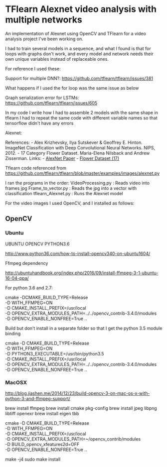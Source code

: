 # TFlearn Alexnet video analysis with multiple networks
An implementation of Alexnet using OpenCV and TFlearn for a video analysis project I've been working on.

I had to train several models in a sequence, and what I found is that for loops with graphs don't work, and every model and network needs their own unique variables instead of replaceable ones.

For reference I used these:

Support for multiple DNN?:
https://github.com/tflearn/tflearn/issues/381

What happens if I used the for loop was the same issue as below 

Graph serialization error for LSTMs:
https://github.com/tflearn/tflearn/issues/605

In my code I write how I had to assemble 2 models with the same shape in tflearn
I had to repeat the same code with different variable names so that tensorflow didn't have any errors

Alexnet:

References:
    - Alex Krizhevsky, Ilya Sutskever & Geoffrey E. Hinton. ImageNet
    Classification with Deep Convolutional Neural Networks. NIPS, 2012.
    - 17 Category Flower Dataset. Maria-Elena Nilsback and Andrew Zisserman.
Links:
    - [AlexNet Paper](http://papers.nips.cc/paper/4824-imagenet-classification-with-deep-convolutional-neural-networks.pdf)
    - [Flower Dataset (17)](http://www.robots.ox.ac.uk/~vgg/data/flowers/17/)

Tflearn code referenced from
https://github.com/tflearn/tflearn/blob/master/examples/images/alexnet.py


I ran the programs in the order:
VideoProcessing.py : Reads video into frames jpg
Frame_to_vector.py : Reads the jpg into a vector with classification
tflearn_Alexnet.py : Runs the Alexnet model


For the video images I used OpenCV, and I installed as follows:

## OpenCV

### Ubuntu

UBUNTU OPENCV PYTHON3.6

http://www.python36.com/how-to-install-opencv340-on-ubuntu1604/

Ffmpeg dependency

http://ubuntuhandbook.org/index.php/2016/09/install-ffmpeg-3-1-ubuntu-16-04-ppa/

For python 3.6 and 2.7:

cmake -DCMAKE_BUILD_TYPE=Release \
    -D WITH_FFMPEG=ON \
    -D CMAKE_INSTALL_PREFIX=/usr/local \
    -D OPENCV_EXTRA_MODULES_PATH=../../opencv_contrib-3.4.0/modules \
    -D OPENCV_ENABLE_NONFREE=True ..

Build but don’t install in a separate folder so that I get the python 3.5 module binding

cmake -D CMAKE_BUILD_TYPE=Release \
    -D WITH_FFMPEG=ON \
    -D PYTHON3_EXECUTABLE=/usr/bin/python3.5 \
    -D CMAKE_INSTALL_PREFIX=/usr/local \
    -D OPENCV_EXTRA_MODULES_PATH=../../opencv_contrib-3.4.0/modules \
    -D OPENCV_ENABLE_NONFREE=True ..


### MacOSX

http://blog.jiashen.me/2014/12/23/build-opencv-3-on-mac-os-x-with-python-3-and-ffmpeg-support/

brew install ffmpeg
brew install cmake pkg-config
brew install jpeg libpng libtiff openexr
brew install eigen tbb

cmake -D CMAKE_BUILD_TYPE=Release \
    -D WITH_FFMPEG=ON \
    -D CMAKE_INSTALL_PREFIX=/usr/local \
    -D OPENCV_EXTRA_MODULES_PATH=~/opencv_contrib/modules \
    -D BUILD_opencv_xfeatures2d=OFF \
    -D OPENCV_ENABLE_NONFREE=True ..

make -j4
sudo make install

